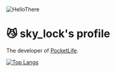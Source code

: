 ![HelloThere](https://media1.tenor.com/images/e884f717b42f78f0792d914117cd010d/tenor.gif?itemid=9442662)

# 😼 sky_lock's profile

The developer of [PocketLife](https://monocraft.net/servers/xK1rqXiWsARGtsWBGMzP/vote "PocketLife").


[![Top Langs](https://github-readme-stats.vercel.app/api/top-langs/?username=skylinelock&layout=compact&card_width=450&theme=solarized-light)](https://github.com/anuraghazra/github-readme-stats)